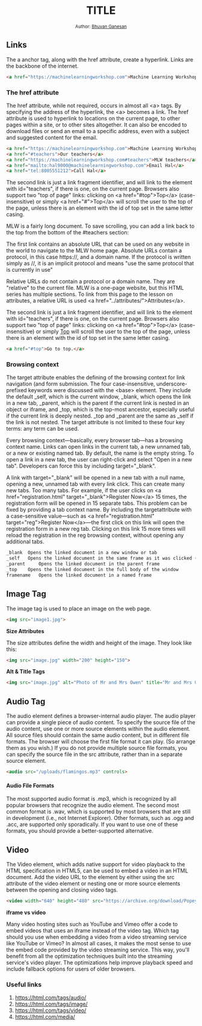 <div align="center">
  <h1>TITLE</h1>
<sub>Author:
<a href="https://www.linkedin.com/in/bhuvanaganesan-l-2209047a" target="_blank">Bhuvan Ganesan</a><br>
</sub>
</div>


## Links

The a anchor tag, along with the href attribute, create a hyperlink. Links are the backbone of the internet. 

```html
<a href="https://machinelearningworkshop.com">Machine Learning Workshop</a>
```

###  The href attribute

The href attribute, while not required, occurs in almost all \<a\> tags. By specifying the address of the hyperlink, the \<a\> becomes a link. The href attribute is used to hyperlink to locations on the current page, to other pages within a site, or to other sites altogether. It can also be encoded to download files or send an email to a specific address, even with a subject and suggested content for the email.

```html
<a href="https://machinelearningworkshop.com">Machine Learning Workshop</a>
<a href="#teachers">Our teachers</a>
<a href="https://machinelearningworkshop.com#teachers">MLW teachers</a>
<a href="mailto:hal9000@machinelearningworkshop.com">Email Hal</a>
<a href="tel:8005551212">Call Hal</a>
```



The second link is just a link fragment identifier, and will link to the element with id="teachers", if there is one, on the current page. Browsers also support two "top of page" links: clicking on \<a href="#top"\>Top\</a\> (case-insensitive) or simply \<a href="#"\>Top\</a\> will scroll the user to the top of the page, unless there is an element with the id of top set in the same letter casing.

MLW is a fairly long document. To save scrolling, you can add a link back to the top from the bottom of the #teachers section:

The first link contains an absolute URL that can be used on any website in the world to navigate to the MLW home page. Absolute URLs contain a protocol, in this case https://, and a domain name. If the protocol is written simply as //, it is an implicit protocol and means "use the same protocol that is currently in use"

Relative URLs do not contain a protocol or a domain name. They are "relative" to the current file. MLW is a one-page website, but this HTML series has multiple sections. To link from this page to the lesson on attributes, a relative URL is used \<a href="../attributes/"\>Attributes\</a\>.

The second link is just a link fragment identifier, and will link to the element with id="teachers", if there is one, on the current page. Browsers also support two "top of page" links: clicking on \<a href="#top">Top\</a\> (case-insensitive) or simply <a href="#">Top</a> will scroll the user to the top of the page, unless there is an element with the id of top set in the same letter casing.

```html
<a href="#top">Go to top.</a>
```

### Browsing context

The target attribute enables the defining of the browsing context for link navigation (and form submission. The four case-insensitive, underscore-prefixed keywords were discussed with the \<base\> element. They include the default _self, which is the current window, _blank, which opens the link in a new tab, _parent, which is the parent if the current link is nested in an object or iframe, and _top, which is the top-most ancestor, especially useful if the current link is deeply nested. _top and _parent are the same as _self if the link is not nested. The target attribute is not limited to these four key terms: any term can be used.

Every browsing context—basically, every browser tab—has a browsing context name. Links can open links in the current tab, a new unnamed tab, or a new or existing named tab. By default, the name is the empty string. To open a link in a new tab, the user can right-click and select "Open in a new tab". Developers can force this by including target="_blank".

A link with target="_blank" will be opened in a new tab with a null name, opening a new, unnamed tab with every link click. This can create many new tabs. Too many tabs. For example, if the user clicks on \<a href="registration.html" target="_blank"\>Register Now\</a\> 15 times, the registration form will be opened in 15 separate tabs. This problem can be fixed by providing a tab context name. By including the targetattribute with a case-sensitive value—such as \<a href="registration.html" target="reg"\>Register Now\</a\>—the first click on this link will open the registration form in a new reg tab. Clicking on this link 15 more times will reload the registration in the reg browsing context, without opening any additional tabs.

```html
_blank  Opens the linked document in a new window or tab
_self   Opens the linked document in the same frame as it was clicked (this is default)
_parent     Opens the linked document in the parent frame
_top    Opens the linked document in the full body of the window
framename   Opens the linked document in a named frame
```


## Image Tag

The image tag is used to place an image on the web page.

```html
<img src="image1.jpg">
```

**Size Attributes**

The size attributes define the width and height of the image. They look like this:

```html
<img src="image.jpg" width="200" height="150">
```
**Alt & Title Tags**
```html
<img src="image.jpg" alt="Photo of Mr and Mrs Owen" title="Mr and Mrs Owen">
```


## Audio Tag

The audio element defines a browser-internal audio player. The audio player can provide a single piece of audio content. To specify the source file of the audio content, use one or more source elements within the audio element. All source files should contain the same audio content, but in different file formats. The browser will choose the first file format it can play. (So arrange them as you wish.) If you do not provide multiple source file formats, you can specify the source file in the src attribute, rather than in a separate source element.


```html
<audio src="/uploads/flamingos.mp3" controls> 
```


#### Audio File Formats

The most supported audio format is .mp3, which is recognized by all popular browsers that recognize the audio element. The second most common format is .wav, which is supported by most browsers that are still in development (i.e., not Internet Explorer). Other formats, such as .ogg and .acc, are supported only sporadically. If you want to use one of these formats, you should provide a better-supported alternative.


## Video

The Video element, which adds native support for video playback to the HTML specification in HTML5, can be used to embed a video in an HTML document. Add the video URL to the element by either using the src attribute of the video element or nesting one or more source elements between the opening and closing video tags.


```html
<video width="640" height="480" src="https://archive.org/download/Popeye_forPresident/Popeye_forPresident_512kb.mp4" controls> Sorry, your browser doesn't support HTML5 <code>video</code>, but you can download this video from the <a href="https://archive.org/details/Popeye_forPresident" target="_blank">Internet Archive</a>. </video>

```

**iframe vs video**

Many video hosting sites such as YouTube and Vimeo offer a code to embed videos that uses an iframe instead of the video tag. Which tag should you use when embedding a video from a video streaming service like YouTube or Vimeo? In almost all cases, it makes the most sense to use the embed code provided by the video streaming service. This way, you'll benefit from all the optimization techniques built into the streaming service's video player. The optimizations help improve playback speed and include fallback options for users of older browsers.




### Useful links

1. https://html.com/tags/audio/
2. https://html.com/tags/image/
3. https://html.com/tags/video/
4. https://html.com/media/
